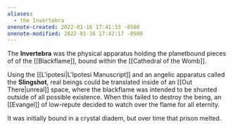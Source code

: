 ```yaml
---
aliases:
  - the Invertebra
onenote-created: 2022-01-16 17:41:33 -0500
onenote-modified: 2022-01-16 17:42:17 -0500
---
```


The **Invertebra** was the physical apparatus holding the planetbound pieces of of the [[Blackflame]], bound within the [[Cathedral of the Womb]]. 

Using the [[L'ipotesi|L'Ipotesi Manuscript]] and an angelic apparatus called the **Slingshot**, real beings could be translated inside of an [[Out There|unreal]] space, where the blackflame was intended to be shunted outside of all possible existence. When this failed to destroy the being, an [[Evangel]] of low-repute decided to watch over the flame for all eternity.

It was initially bound in a crystal diadem, but over time that prison melted.
